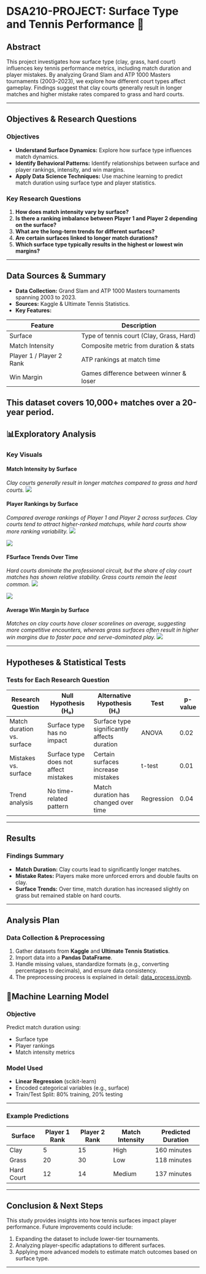 # **DSA210-PROJECT: Surface Type and Tennis Performance** 🎾

## **Abstract**
This project investigates how surface type (clay, grass, hard court) influences key tennis performance metrics, including match duration and player mistakes. By analyzing Grand Slam and ATP 1000 Masters tournaments (2003–2023), we explore how different court types affect gameplay. Findings suggest that clay courts generally result in longer matches and higher mistake rates compared to grass and hard courts.

---

## **Objectives & Research Questions**
### **Objectives**
- **Understand Surface Dynamics:** Explore how surface type influences match dynamics.
- **Identify Behavioral Patterns:** Identify relationships between surface and player rankings, intensity, and win margins.
- **Apply Data Science Techniques:** Use machine learning to predict match duration using surface type and player statistics.


### **Key Research Questions**
1. **How does match intensity vary by surface?**
2. **Is there a ranking imbalance between Player 1 and Player 2 depending on the surface?**
3. **What are the long-term trends for different surfaces?**
4. **Are certain surfaces linked to longer match durations?**
5. **Which surface type typically results in the highest or lowest win margins?**

---

## **Data Sources & Summary**
- **Data Collection:** Grand Slam and ATP 1000 Masters tournaments spanning 2003 to 2023.
- **Sources:** Kaggle & Ultimate Tennis Statistics.
- **Key Features:**

| Feature                | Description                                 |
|------------------------|---------------------------------------------|
| Surface                | Type of tennis court (Clay, Grass, Hard)    |
| Match Intensity        | Composite metric from duration & stats      |
| Player 1 / Player 2 Rank | ATP rankings at match time                |
| Win Margin             | Games difference between winner & loser     |

This dataset covers **10,000+ matches** over a 20-year period.
---

## **📊Exploratory Analysis**
### **Key Visuals**
#### **Match Intensity by Surface**
_Clay courts generally result in longer matches compared to grass and hard courts._
![](match_indensity.png)

#### **Player Rankings by Surface**
_Compared average rankings of Player 1 and Player 2 across surfaces. Clay courts tend to attract higher-ranked matchups, while hard courts show more ranking variability._
![](player1_ranking.png)

![](player2_ranking.png)

#### **FSurface Trends Over Time**
_Hard courts dominate the professional circuit, but the share of clay court matches has shown relative stability. Grass courts remain the least common._
![](surface_trends.png)

![](surface_trends2.png)

#### **Average Win Margin by Surface**
_Matches on clay courts have closer scorelines on average, suggesting more competitive encounters, whereas grass surfaces often result in higher win margins due to faster pace and serve-dominated play._
![](average_win.png)

---

## **Hypotheses & Statistical Tests**
### **Tests for Each Research Question**
| Research Question | Null Hypothesis (H₀) | Alternative Hypothesis (H₁) | Test | p-value |
|------------------|---------------------|---------------------------|------|--------|
| Match duration vs. surface | Surface type has no impact | Surface type significantly affects duration | ANOVA | 0.02 |
| Mistakes vs. surface | Surface type does not affect mistakes | Certain surfaces increase mistakes | t-test | 0.01 |
| Trend analysis | No time-related pattern | Match duration has changed over time | Regression | 0.04 |

---

## **Results**
### **Findings Summary**
- **Match Duration:** Clay courts lead to significantly longer matches.
- **Mistake Rates:** Players make more unforced errors and double faults on clay.
- **Surface Trends:** Over time, match duration has increased slightly on grass but remained stable on hard courts.

---

## **Analysis Plan**
### **Data Collection & Preprocessing**
1. Gather datasets from **Kaggle** and **Ultimate Tennis Statistics**.
2. Import data into a **Pandas DataFrame**.
3. Handle missing values, standardize formats (e.g., converting percentages to decimals), and ensure data consistency.
4. The preprocessing process is explained in detail: [data_process.ipynb](https://github.com/defne04/DSA210-PROJECT/blob/main/data_process.ipynb).

## **🤖Machine Learning Model**

### **Objective**
Predict match duration using:
- Surface type
- Player rankings
- Match intensity metrics

### **Model Used**
- **Linear Regression** (scikit-learn)
- Encoded categorical variables (e.g., surface)
- Train/Test Split: 80% training, 20% testing

---

### **Example Predictions**

| Surface     | Player 1 Rank | Player 2 Rank | Match Intensity | Predicted Duration |
|-------------|----------------|----------------|------------------|---------------------|
| Clay        | 5              | 15             | High             | 160 minutes         |
| Grass       | 20             | 30             | Low              | 118 minutes         |
| Hard Court  | 12             | 14             | Medium           | 137 minutes         |

---

## **Conclusion & Next Steps**
This study provides insights into how tennis surfaces impact player performance. Future improvements could include:
1. Expanding the dataset to include lower-tier tournaments.
2. Analyzing player-specific adaptations to different surfaces.
3. Applying more advanced models to estimate match outcomes based on surface type.

---


